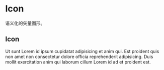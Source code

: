 # Icon

语义化的矢量图形。

## Icon

<LiveEditor sourceCodePath="../../../example/icon/index.jsx" :hideCode="true" :noStyle="true" />

Ut sunt Lorem id ipsum cupidatat adipisicing et anim qui. Est proident quis non amet non consectetur dolore officia reprehenderit adipisicing. Duis mollit exercitation anim qui laborum cillum Lorem id ad et proident est.
